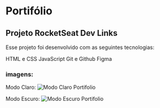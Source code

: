 # Portifólio
## Projeto RocketSeat Dev Links
Esse projeto foi desenvolvido com as seguintes tecnologias:

HTML e CSS
JavaScript
Git e Github
Figma

### imagens:

Modo Claro:
![Modo Claro Portifolio](https://github.com/PedroNunes22/Portifolio/assets/119435629/b14d5c39-37f1-4a06-b2e2-5e938f1ae519)

Modo Escuro:
![Modo Escuro Portifolio](https://github.com/PedroNunes22/Portifolio/assets/119435629/96c88bb9-a66b-455a-931e-1bbacc7a1e79)
